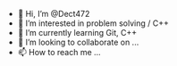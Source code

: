 - 👋 Hi, I’m @Dect472
- 👀 I’m interested in problem solving / C++
- 🌱 I’m currently learning Git, C++
- 💞️ I’m looking to collaborate on ...
- 📫 How to reach me ...

<!---
Dect472/Dect472 is a ✨ special ✨ repository because its `README.md` (this file) appears on your GitHub profile.
You can click the Preview link to take a look at your changes.
--->
